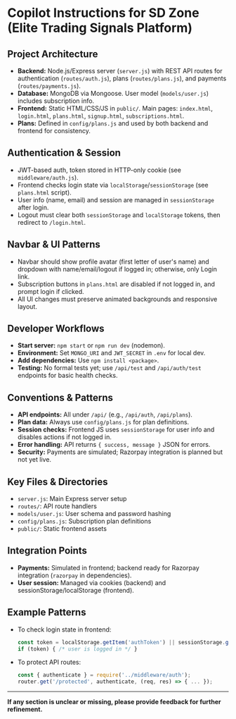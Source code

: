 # Copilot Instructions for SD Zone (Elite Trading Signals Platform)

## Project Architecture
- **Backend:** Node.js/Express server (`server.js`) with REST API routes for authentication (`routes/auth.js`), plans (`routes/plans.js`), and payments (`routes/payments.js`).
- **Database:** MongoDB via Mongoose. User model (`models/user.js`) includes subscription info.
- **Frontend:** Static HTML/CSS/JS in `public/`. Main pages: `index.html`, `login.html`, `plans.html`, `signup.html`, `subscriptions.html`.
- **Plans:** Defined in `config/plans.js` and used by both backend and frontend for consistency.

## Authentication & Session
- JWT-based auth, token stored in HTTP-only cookie (see `middleware/auth.js`).
- Frontend checks login state via `localStorage`/`sessionStorage` (see `plans.html` script).
- User info (name, email) and session are managed in `sessionStorage` after login.
- Logout must clear both `sessionStorage` and `localStorage` tokens, then redirect to `/login.html`.

## Navbar & UI Patterns
- Navbar should show profile avatar (first letter of user's name) and dropdown with name/email/logout if logged in; otherwise, only Login link.
- Subscription buttons in `plans.html` are disabled if not logged in, and prompt login if clicked.
- All UI changes must preserve animated backgrounds and responsive layout.

## Developer Workflows
- **Start server:** `npm start` or `npm run dev` (nodemon).
- **Environment:** Set `MONGO_URI` and `JWT_SECRET` in `.env` for local dev.
- **Add dependencies:** Use `npm install <package>`.
- **Testing:** No formal tests yet; use `/api/test` and `/api/auth/test` endpoints for basic health checks.

## Conventions & Patterns
- **API endpoints:** All under `/api/` (e.g., `/api/auth`, `/api/plans`).
- **Plan data:** Always use `config/plans.js` for plan definitions.
- **Session checks:** Frontend JS uses `sessionStorage` for user info and disables actions if not logged in.
- **Error handling:** API returns `{ success, message }` JSON for errors.
- **Security:** Payments are simulated; Razorpay integration is planned but not yet live.

## Key Files & Directories
- `server.js`: Main Express server setup
- `routes/`: API route handlers
- `models/user.js`: User schema and password hashing
- `config/plans.js`: Subscription plan definitions
- `public/`: Static frontend assets

## Integration Points
- **Payments:** Simulated in frontend; backend ready for Razorpay integration (`razorpay` in dependencies).
- **User session:** Managed via cookies (backend) and sessionStorage/localStorage (frontend).

## Example Patterns
- To check login state in frontend:
  ```js
  const token = localStorage.getItem('authToken') || sessionStorage.getItem('user');
  if (token) { /* user is logged in */ }
  ```
- To protect API routes:
  ```js
  const { authenticate } = require('../middleware/auth');
  router.get('/protected', authenticate, (req, res) => { ... });
  ```

---

**If any section is unclear or missing, please provide feedback for further refinement.**
